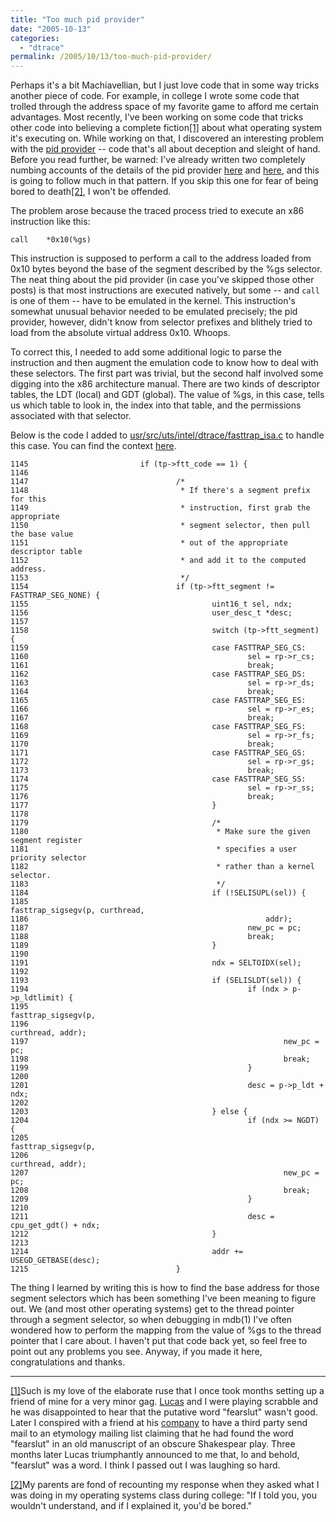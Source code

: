 ```yaml
---
title: "Too much pid provider"
date: "2005-10-13"
categories:
  - "dtrace"
permalink: /2005/10/13/too-much-pid-provider/
---
```


Perhaps it's a bit Machiavellian, but I just love code that in some way tricks another piece of code. For example, in college I wrote some code that trolled through the address space of my favorite game to afford me certain advantages. Most recently, I've been working on some code that tricks other code into believing a complete fiction[\[1\]](#fearslut) about what operating system it's executing on. While working on that, I discovered an interesting problem with the [pid provider](http://docs.sun.com/app/docs/doc/817-6223/6mlkidlls?a=view) -- code that's all about deception and sleight of hand. Before you read further, be warned: I've already written two completely numbing accounts of the details of the pid provider [here](http://dtrace.org/blogs/ahl/pid_provider_exposed) and [here](http://dtrace.org/blogs/ahl/the_pid_provider_and_10), and this is going to follow much in that pattern. If you skip this one for fear of being bored to death[\[2\]](#bored), I won't be offended.

The problem arose because the traced process tried to execute an x86 instruction like this:

```
call    *0x10(%gs)

```

This instruction is supposed to perform a call to the address loaded from 0x10 bytes beyond the base of the segment described by the %gs selector. The neat thing about the pid provider (in case you've skipped those other posts) is that most instructions are executed natively, but some -- and `call` is one of them -- have to be emulated in the kernel. This instruction's somewhat unusual behavior needed to be emulated precisely; the pid provider, however, didn't know from selector prefixes and blithely tried to load from the absolute virtual address 0x10. Whoops.

To correct this, I needed to add some additional logic to parse the instruction and then augment the emulation code to know how to deal with these selectors. The first part was trivial, but the second half involved some digging into the x86 architecture manual. There are two kinds of descriptor tables, the LDT (local) and GDT (global). The value of %gs, in this case, tells us which table to look in, the index into that table, and the permissions associated with that selector.

Below is the code I added to [usr/src/uts/intel/dtrace/fasttrap\_isa.c](http://cvs.opensolaris.org/source/xref/usr/src/uts/intel/dtrace/fasttrap_isa.c) to handle this case. You can find the context [here](http://cvs.opensolaris.org/source/xref/usr/src/uts/intel/dtrace/fasttrap_isa.c#1092).

```
1145                         if (tp->ftt_code == 1) {
1146
1147                                 /*
1148                                  * If there's a segment prefix for this
1149                                  * instruction, first grab the appropriate
1150                                  * segment selector, then pull the base value
1151                                  * out of the appropriate descriptor table
1152                                  * and add it to the computed address.
1153                                  */
1154                                 if (tp->ftt_segment != FASTTRAP_SEG_NONE) {
1155                                         uint16_t sel, ndx;
1156                                         user_desc_t *desc;
1157
1158                                         switch (tp->ftt_segment) {
1159                                         case FASTTRAP_SEG_CS:
1160                                                 sel = rp->r_cs;
1161                                                 break;
1162                                         case FASTTRAP_SEG_DS:
1163                                                 sel = rp->r_ds;
1164                                                 break;
1165                                         case FASTTRAP_SEG_ES:
1166                                                 sel = rp->r_es;
1167                                                 break;
1168                                         case FASTTRAP_SEG_FS:
1169                                                 sel = rp->r_fs;
1170                                                 break;
1171                                         case FASTTRAP_SEG_GS:
1172                                                 sel = rp->r_gs;
1173                                                 break;
1174                                         case FASTTRAP_SEG_SS:
1175                                                 sel = rp->r_ss;
1176                                                 break;
1177                                         }
1178
1179                                         /*
1180                                          * Make sure the given segment register
1181                                          * specifies a user priority selector
1182                                          * rather than a kernel selector.
1183                                          */
1184                                         if (!SELISUPL(sel)) {
1185                                                 fasttrap_sigsegv(p, curthread,
1186                                                     addr);
1187                                                 new_pc = pc;
1188                                                 break;
1189                                         }
1190
1191                                         ndx = SELTOIDX(sel);
1192
1193                                         if (SELISLDT(sel)) {
1194                                                 if (ndx > p->p_ldtlimit) {
1195                                                         fasttrap_sigsegv(p,
1196                                                             curthread, addr);
1197                                                         new_pc = pc;
1198                                                         break;
1199                                                 }
1200
1201                                                 desc = p->p_ldt + ndx;
1202
1203                                         } else {
1204                                                 if (ndx >= NGDT) {
1205                                                         fasttrap_sigsegv(p,
1206                                                             curthread, addr);
1207                                                         new_pc = pc;
1208                                                         break;
1209                                                 }
1210
1211                                                 desc = cpu_get_gdt() + ndx;
1212                                         }
1213
1214                                         addr += USEGD_GETBASE(desc);
1215                                 }

```

The thing I learned by writing this is how to find the base address for those segment selectors which has been something I've been meaning to figure out. We (and most other operating systems) get to the thread pointer through a segment selector, so when debugging in mdb(1) I've often wondered how to perform the mapping from the value of %gs to the thread pointer that I care about. I haven't put that code back yet, so feel free to point out any problems you see. Anyway, if you made it here, congratulations and thanks.

* * *

[\[1\]](#fearslut_ref)Such is my love of the elaborate ruse that I once took months setting up a friend of mine for a very minor gag. [Lucas](http://imdb.com/name/nm1425096/) and I were playing scrabble and he was disappointed to hear that the putative word "fearslut" wasn't good. Later I conspired with a friend at his [company](http://pixar.com) to have a third party send mail to an etymology mailing list claiming that he had found the word "fearslut" in an old manuscript of an obscure Shakespear play. Three months later Lucas triumphantly announced to me that, lo and behold, "fearslut" was a word. I think I passed out I was laughing so hard.

[\[2\]](#bored_ref)My parents are fond of recounting my response when they asked what I was doing in my operating systems class during college: "If I told you, you wouldn't understand, and if I explained it, you'd be bored."
